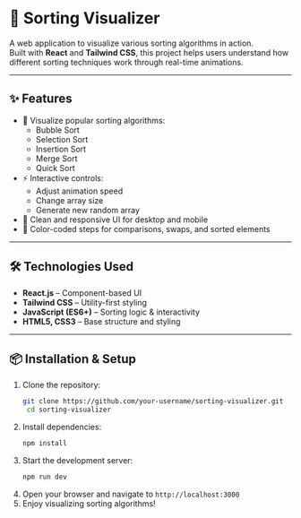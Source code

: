 # 🚀 Sorting Visualizer

A web application to visualize various sorting algorithms in action.  
Built with **React** and **Tailwind CSS**, this project helps users understand how different sorting techniques work through real-time animations.

---

## ✨ Features
- 🔄 Visualize popular sorting algorithms:
  - Bubble Sort
  - Selection Sort
  - Insertion Sort
  - Merge Sort
  - Quick Sort
- ⚡ Interactive controls:
  - Adjust animation speed
  - Change array size
  - Generate new random array
- 🎨 Clean and responsive UI for desktop and mobile
- 🌈 Color-coded steps for comparisons, swaps, and sorted elements

---

## 🛠️ Technologies Used
- **React.js** – Component-based UI
- **Tailwind CSS** – Utility-first styling
- **JavaScript (ES6+)** – Sorting logic & interactivity
- **HTML5, CSS3** – Base structure and styling

---

## 📦 Installation & Setup

1. Clone the repository:
   ```bash
   git clone https://github.com/your-username/sorting-visualizer.git
    cd sorting-visualizer
2. Install dependencies:
   ```bash
   npm install
   ```
3. Start the development server:
   ```bash
   npm run dev
   ```      
4. Open your browser and navigate to `http://localhost:3000`
5. Enjoy visualizing sorting algorithms!
